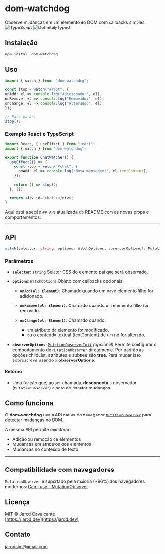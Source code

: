 
# dom-watchdog

Observe mudanças em um elemento do DOM com callbacks simples.
![TypeScript](https://img.shields.io/badge/TypeScript-%23007ACC.svg?style=flat&logo=typescript&logoColor=white)
![DefinitelyTyped](https://img.shields.io/badge/types-included-brightgreen)


## Instalação
```bash
npm install dom-watchdog
```

## Uso
```ts
import { watch } from  "dom-watchdog";

const stop = watch("#root", {
onAdd: el => console.log("Adicionado:", el),
onRemove: el => console.log("Removido:", el),
onChange: el => console.log("Alterado:", el),
});

// Para parar:
stop();
```

### Exemplo React e TypeScript
```ts
import React, { useEffect } from "react";
import { watch } from "dom-watchdog";

export function ChatWatcher() {
  useEffect(() => {
    const stop = watch("#chat", {
      onAdd: el => console.log("Nova mensagem:", el.textContent),
    });

    return () => stop();
  }, []);

  return <div id="chat"></div>;
}
```
Aqui está a seção `## API` atualizada do README com as novas props e comportamentos:

---

## API

```ts
watch(selector: string, options: WatchOptions, observerOptions?: MutationObserverInit): () => void
```
### Parâmetros

* **`selector`**: `string`
  Seletor CSS do elemento pai que será observado.

* **`options`**: `WatchOptions`
  Objeto com callbacks opcionais:

  * **`onAdd(el: Element)`**: Chamado quando um novo elemento filho for adicionado.
  * **`onRemove(el: Element)`**: Chamado quando um elemento filho for removido.
  * **`onChange(el: Element)`**: Chamado quando:

    * um atributo do elemento for modificado,
    * ou o conteúdo textual (textContent) de um nó for alterado.

* **`observerOptions`**: [`MutationObserverInit`](https://developer.mozilla.org/en-US/docs/Web/API/MutationObserverInit) *(opcional)*
  Permite configurar o comportamento do `MutationObserver` diretamente.
  Por padrão as opções  childList, attributes e subtree são **true**. Para mudar isso sobrescreva usando o **observerOptions**.

#### Retorno

* Uma função que, ao ser chamada, **desconecta** o observador (`MutationObserver`) e para de escutar mudanças.

## Como funciona

O **dom-watchdog** usa a API nativa do navegador [`MutationObserver`](https://developer.mozilla.org/en-US/docs/Web/API/MutationObserver) para detectar mudanças no DOM.

A mesma  API permite monitorar:
-   Adição ou remoção de elementos
-   Mudanças em atributos dos elementos
-   Mudanças no conteúdo de texto

----------
## Compatibilidade com navegadores

`MutationObserver` é suportado pela maioria (+96%) dos navegadores modernos:
[Can I use - MutationObserver](https://caniuse.com/mutationobserver)

## Licença
MIT © Jarod Cavalcante  
[https://jarod.dev](https://jarod.dev)

## Contato
jarodsim@gmail.com